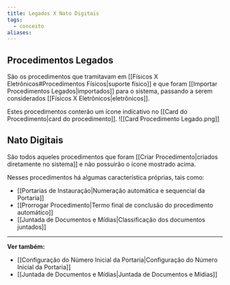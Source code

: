 ```yaml
---
title: Legados X Nato Digitais
tags:
  - conceito
aliases:
---
```

## Procedimentos Legados

São os procedimentos que tramitavam em [[Físicos X Eletrônicos#Procedimentos Físicos|suporte físico]] e que foram [[Importar Procedimentos Legados|importados]] para o sistema, passando a serem considerados [[Físicos X Eletrônicos|eletrônicos]].

Estes procedimentos conterão um ícone indicativo no [[Card do Procedimento|card do procedimento]].
![[Card Procedimento Legado.png]]
## Nato Digitais

São todos aqueles procedimentos que foram [[Criar Procedimento|criados diretamente no sistema]] e não possuirão o ícone mostrado acima.

Nesses procedimentos há algumas característica próprias, tais como:
* [[Portarias de Instauração|Numeração automática e sequencial da Portaria]]
* [[Prorrogar Procedimento|Termo final de conclusão do procedimento automático]]
* [[Juntada de Documentos e Mídias|Classificação dos documentos juntados]]
___
**Ver também:**
 - [[Configuração do Número Inicial da Portaria|Configuração do Número Inicial da Portaria]]
 - [[Juntada de Documentos e Mídias|Juntada de Documentos e Mídias]]